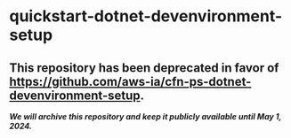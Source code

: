 # quickstart-dotnet-devenvironment-setup 
## This repository has been deprecated in favor of https://github.com/aws-ia/cfn-ps-dotnet-devenvironment-setup. 
***We will archive this repository and keep it publicly available until May 1, 2024.***
